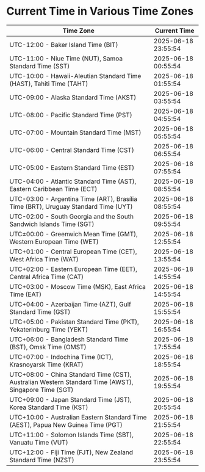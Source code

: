 # Current Time in Various Time Zones

| Time Zone | Current Time |
|-----------|--------------|
| UTC-12:00 - Baker Island Time (BIT) | 2025-06-18 23:55:54 |
| UTC-11:00 - Niue Time (NUT), Samoa Standard Time (SST) | 2025-06-18 00:55:54 |
| UTC-10:00 - Hawaii-Aleutian Standard Time (HAST), Tahiti Time (TAHT) | 2025-06-18 01:55:54 |
| UTC-09:00 - Alaska Standard Time (AKST) | 2025-06-18 03:55:54 |
| UTC-08:00 - Pacific Standard Time (PST) | 2025-06-18 04:55:54 |
| UTC-07:00 - Mountain Standard Time (MST) | 2025-06-18 05:55:54 |
| UTC-06:00 - Central Standard Time (CST) | 2025-06-18 06:55:54 |
| UTC-05:00 - Eastern Standard Time (EST) | 2025-06-18 07:55:54 |
| UTC-04:00 - Atlantic Standard Time (AST), Eastern Caribbean Time (ECT) | 2025-06-18 08:55:54 |
| UTC-03:00 - Argentina Time (ART), Brasília Time (BRT), Uruguay Standard Time (UYT) | 2025-06-18 08:55:54 |
| UTC-02:00 - South Georgia and the South Sandwich Islands Time (SGT) | 2025-06-18 09:55:54 |
| UTC±00:00 - Greenwich Mean Time (GMT), Western European Time (WET) | 2025-06-18 12:55:54 |
| UTC+01:00 - Central European Time (CET), West Africa Time (WAT) | 2025-06-18 13:55:54 |
| UTC+02:00 - Eastern European Time (EET), Central Africa Time (CAT) | 2025-06-18 14:55:54 |
| UTC+03:00 - Moscow Time (MSK), East Africa Time (EAT) | 2025-06-18 14:55:54 |
| UTC+04:00 - Azerbaijan Time (AZT), Gulf Standard Time (GST) | 2025-06-18 15:55:54 |
| UTC+05:00 - Pakistan Standard Time (PKT), Yekaterinburg Time (YEKT) | 2025-06-18 16:55:54 |
| UTC+06:00 - Bangladesh Standard Time (BST), Omsk Time (OMST) | 2025-06-18 17:55:54 |
| UTC+07:00 - Indochina Time (ICT), Krasnoyarsk Time (KRAT) | 2025-06-18 18:55:54 |
| UTC+08:00 - China Standard Time (CST), Australian Western Standard Time (AWST), Singapore Time (SGT) | 2025-06-18 19:55:54 |
| UTC+09:00 - Japan Standard Time (JST), Korea Standard Time (KST) | 2025-06-18 20:55:54 |
| UTC+10:00 - Australian Eastern Standard Time (AEST), Papua New Guinea Time (PGT) | 2025-06-18 21:55:54 |
| UTC+11:00 - Solomon Islands Time (SBT), Vanuatu Time (VUT) | 2025-06-18 22:55:54 |
| UTC+12:00 - Fiji Time (FJT), New Zealand Standard Time (NZST) | 2025-06-18 23:55:54 |

